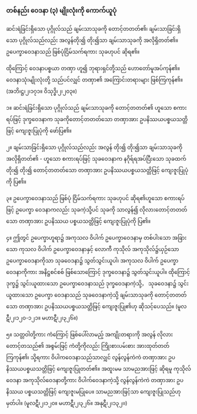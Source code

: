 ### တစ်နည်း ဝေဒနာ (၃) မျိုးလုံးကို ကောက်ယူပုံ

ဆင်းရဲခြင်းရှိသော ပုဂ္ဂိုလ်သည် ချမ်းသာသုခကို တောင့်တတတ်၏၊ ချမ်းသာခြင်းရှိသော ပုဂ္ဂိုလ်သည်လည်း
အလွန်တိုး၍ တိုး၍သာ ချမ်းသာသုခကို အလိုရှိတတ်၏။ ဥပေက္ခာဝေဒနာသည် ဖြစ်ပုံငြိမ်သက်ရကား သုခဟုပင်
ဆိုရ၏။

ထိုကြောင့် ဝေဒနာပစ္စယာ တဏှာ ဟူ၍ ဘုရားရှင်တို့သည် ဟောတော်မူအပ်ကုန်၏။ ဝေဒနာသုံးမျိုးလုံးတို့
သည်ပင်လျှင် တဏှာ၏ အကြောင်းတရားများ ဖြစ်ကြကုန်၏။ (အဘိ၊ဋ္ဌ၊၂၊၁၇၁။ ဝိသုဒ္ဓိ၊၂၊၂၀၃။)

၁။ ဆင်းရဲခြင်းရှိသော ပုဂ္ဂိုလ်သည် ချမ်းသာသုခကို တောင့်တတတ်၏ ဟူသော စကားရပ်ဖြင့် ဒုက္ခဝေဒနာက
သုခကိုတောင့်တတတ်သော တဏှာအား ဥပနိဿယပစ္စယသတ္တိဖြင့် ကျေးဇူးပြုပုံကို ဖော်ပြ၏။

၂။ ချမ်းသာခြင်းရှိသော ပုဂ္ဂိုလ်သည်လည်း အလွန် တိုး၍ တိုး၍သာ ချမ်းသာသုခကို အလိုရှိတတ်၏ -
ဟူသော စကားရပ်ဖြင့် သုခဝေဒနာက နဂိုရ်ရအပ်ပြီးသော သုခထက် တိုး၍ တိုး၍ တောင့်တတတ်သော
တဏှာအား ဥပနိဿယပစ္စယသတ္တိဖြင့် ကျေးဇူးပြုပုံကို ပြ၏။

၃။ ဥပေက္ခာဝေဒနာသည် ဖြစ်ပုံ ငြိမ်သက်ရကား သုခဟုပင် ဆိုရ၏ဟူသော စကားရပ်ဖြင့် ဥပေက္ခာ
ဝေဒနာကလည်း သုခကဲ့သို့ပင် သုခကို သာလွန်၍ လိုလားတောင့်တတတ်သော တဏှာအား ဥပနိဿယ
ပစ္စယသတ္တိဖြင့် ကျေးဇူးပြုပုံကို ပြ၏။

၄။ ဤတွင် ဥပေက္ခာဟူရာ၌ အကုသလ ဝိပါက် ဥပေက္ခာဝေဒနာမှ တစ်ပါးသော အခြားသော ကုသလ
ဝိပါက် ဥပေက္ခာဝေဒနာနှင့် လောကီ ကုသိုလ် အကုသိုလ်၌ယှဉ်သော ဥပေက္ခာဝေဒနာကိုသာ သုခဝေဒနာ၌
သွတ်သွင်းယူပါ၊ အကုသလ ဝိပါက် ဥပေက္ခာ ဝေဒနာကိုကား အနိဋ္ဌစင်စစ် ဖြစ်သောကြောင့် ဒုက္ခဝေဒနာ၌
သွတ်သွင်းယူပါ။ ထိုကြောင့် ဒုက္ခ၌ သွင်းယူထားသော ဥပေက္ခာဝေဒနာသည် ဒုက္ခဝေဒနာကဲ့သို့， သုခဝေဒနာ၌
သွင်းယူထားသော ဥပေက္ခာ ဝေဒနာသည် သုခဝေဒနာကဲ့သို့ ချမ်းသာသုခကို တောင့်တတတ်သော တဏှာအား
ဥပနိဿယပစ္စယသတ္တိဖြင့် ကျေးဇူးပြု၏ဟု ဆိုသင့်ပေသည်။ (မူလဋီ၊၂၊၁၂၀-၁၂၁။ မဟာဋီ၊၂၊၃၂၆။)

၅။ သတ္တဝါတို့ကား ကံကြောင့် ဖြစ်ပေါ်လာမည့် အကျိုးတရားကို အလွန် လိုလား တောင့်တသည်၏
အစွမ်းဖြင့် ကံတို့ကိုလည်း ကြိုးစားပမ်းစား အားထုတ်တတ်ကြကုန်၏၊ သို့ရကား ဝိပါကဝေဒနာသည်သာလျှင်
လွန်လွန်ကဲကဲ တဏှာအား ဥပနိဿယပစ္စယသတ္တိဖြင့် ကျေးဇူးပြုတတ်၏။ အထူးမမ သာမညအားဖြင့် ဆိုရမူ
ကုသိုလ်ဝေဒနာ အကုသိုလ်ဝေဒနာတို့ကား ဝိပါက်ဝေဒနာကဲ့သို့ လွန်လွန်ကဲကဲ တဏှာအား ဥပနိဿယ
ပစ္စယသတ္တိဖြင့် ကျေးဇူးမပြုပေ။ သာမညအားဖြင့်သာ ကျေးဇူးပြုသည်ဟု မှတ်ပါ။
<r>(မူလဋီ၊၂၊၁၂၀။ မဟာဋီ၊၂၊၃၂၆။ အနုဋီ၊၂၊၁၃၂၊၊)</r>
